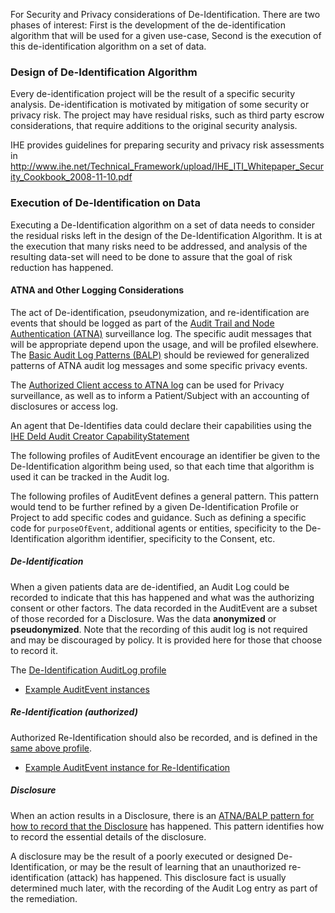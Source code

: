 
For Security and Privacy considerations of De-Identification. There are two phases of interest: First is the development of the de-identification algorithm that will be used for a given use-case, Second is the execution of this de-identification algorithm on a set of data. 

### Design of De-Identification Algorithm

Every de-identification project will be the result of a specific
security analysis. De-identification is motivated by mitigation of some
security or privacy risk. The project may have residual risks, such as
third party escrow considerations, that require additions to the
original security analysis.

IHE provides guidelines for preparing security and privacy risk
assessments in <http://www.ihe.net/Technical_Framework/upload/IHE_ITI_Whitepaper_Security_Cookbook_2008-11-10.pdf>

### Execution of De-Identification on Data

Executing a De-Identification algorithm on a set of data needs to consider the residual risks left in the design of the De-Identification Algorithm. It is at the execution that many risks need to be addressed, and analysis of the resulting data-set will need to be done to assure that the goal of risk reduction has happened.

#### ATNA and Other Logging Considerations

The act of De-identification, pseudonymization, and re-identification are events that should be logged as part of the [Audit Trail and Node Authentication (ATNA)](https://profiles.ihe.net/ITI/TF/Volume1/ch-9.html) surveillance log. The specific audit messages that will be appropriate depend upon the usage, and will be profiled elsewhere. The [Basic Audit Log Patterns (BALP)](https://profiles.ihe.net/ITI/BALP/index.html) should be reviewed for generalized patterns of ATNA audit log messages and some specific privacy events.

The [Authorized Client access to ATNA log](https://profiles.ihe.net/ITI/BALP/volume-1.html#152412-auditevents-are-available-to-authorized-clients) can be used for Privacy surveillance, as well as to inform a Patient/Subject with an accounting of disclosures or access log.

An agent that De-Identifies data could declare their capabilities using the [IHE DeId Audit Creator CapabilityStatement](CapabilityStatement-IHE.DeId.AuditCreator.html)

The following profiles of AuditEvent encourage an identifier be given to the De-Identification algorithm being used, so that each time that algorithm is used it can be tracked in the Audit log.

The following profiles of AuditEvent defines a general pattern. This pattern would tend to be further refined by a given De-Identification Profile or Project to add specific codes and guidance. Such as defining a specific code for `purposeOfEvent`, additional agents or entities, specificity to the De-Identification algorithm identifier, specificity to the Consent, etc.

##### De-Identification

When a given patients data are de-identified, an Audit Log could be recorded to indicate that this has happened and what was the authorizing consent or other factors. The data recorded in the AuditEvent are a subset of those recorded for a Disclosure. Was the data **anonymized** or **pseudonymized**. Note that the recording of this audit log is not required and may be discouraged by policy. It is provided here for those that choose to record it.

The [De-Identification AuditLog profile](StructureDefinition-IHE.BasicAudit.DeIdentification.Source.html)
- [Example AuditEvent instances](StructureDefinition-IHE.BasicAudit.DeIdentification.Source-examples.html)

##### Re-Identification (authorized)

Authorized Re-Identification should also be recorded, and is defined in the [same above profile](StructureDefinition-IHE.BasicAudit.DeIdentification.Source.html).
- [Example AuditEvent instance for Re-Identification](AuditEvent-ex-auditReIdentification-source.html)

##### Disclosure

When an action results in a Disclosure, there is an [ATNA/BALP pattern for how to record that the Disclosure](https://profiles.ihe.net/ITI/BALP/content.html#3577-privacy-disclosure-audit-message) has happened. This pattern identifies how to record the essential details of the disclosure.

A disclosure may be the result of a poorly executed or designed De-Identification, or may be the result of learning that an unauthorized re-identification (attack) has happened. This disclosure fact is usually determined much later, with the recording of the Audit Log entry as part of the remediation.

